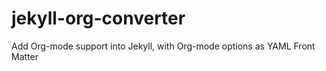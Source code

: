 # jekyll-org-converter
Add Org-mode support into Jekyll, with Org-mode options as YAML Front Matter

